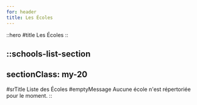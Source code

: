 ```yaml
---
for: header
title: Les Écoles
---
```


::hero
#title
Les Écoles
::

::schools-list-section
---
sectionClass: my-20
---
#srTitle
Liste des Écoles
#emptyMessage
Aucune école n'est répertoriée pour le moment.
::
